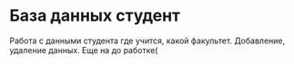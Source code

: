 База данных студент
================

Работа с данными студента где учится, какой факультет. Добавление, удаление данных. Еще на до работке(
